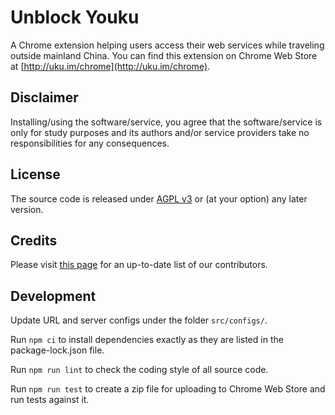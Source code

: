 # Unblock Youku

 A Chrome extension helping users access their web services while traveling outside mainland China. You can find this extension on Chrome Web Store at [http://uku.im/chrome](http://uku.im/chrome).

## Disclaimer

Installing/using the software/service, you agree that the software/service is only for study purposes and its authors and/or service providers take no responsibilities for any consequences.

## License

The source code is released under [AGPL v3](http://www.gnu.org/licenses/agpl-3.0.html) or (at your option) any later version.

## Credits

Please visit [this page](http://uku.im/contributors) for an up-to-date list of our contributors.

## Development

Update URL and server configs under the folder `src/configs/`.

Run `npm ci` to install dependencies exactly as they are listed in the package-lock.json file.

Run `npm run lint` to check the coding style of all source code.

Run `npm run test` to create a zip file for uploading to Chrome Web Store and run tests against it.
